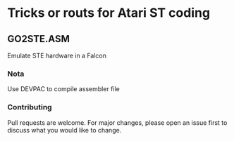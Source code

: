# Tricks or routs for Atari ST coding

## GO2STE.ASM
Emulate STE hardware in a Falcon

### Nota
Use DEVPAC to compile assembler file

### Contributing
Pull requests are welcome. For major changes, please open an issue first to discuss what you would like to change.